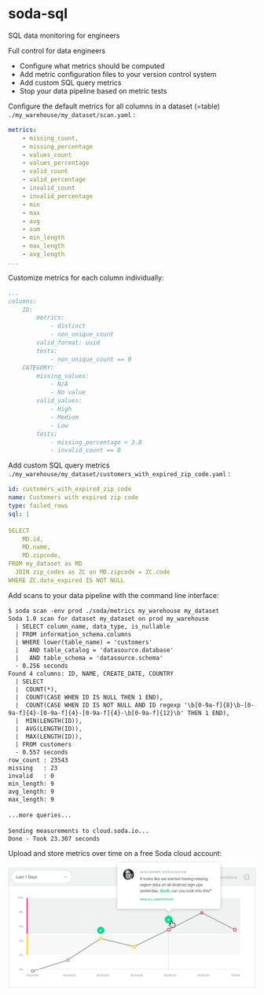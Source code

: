 # soda-sql

SQL data monitoring for engineers 

Full control for data engineers
 * Configure what metrics should be computed 
 * Add metric configuration files to your version control system
 * Add custom SQL query metrics
 * Stop your data pipeline based on metric tests

Configure the default metrics for all columns in a dataset (=table)
`./my_warehouse/my_dataset/scan.yaml` :
```yaml
metrics:
    - missing_count, 
    - missing_percentage
    - values_count
    - values_percentage
    - valid_count
    - valid_percentage
    - invalid_count
    - invalid_percentage
    - min
    - max
    - avg
    - sum
    - min_length
    - max_length
    - avg_length
...
```

Customize metrics for each column individually:
```yaml
...
columns:
    ID:
        metrics:
            - distinct
            - non_unique_count
        valid_format: uuid
        tests:
            - non_unique_count == 0
    CATEGORY:
        missing_values:
            - N/A
            - No value
        valid_values:
            - High
            - Medium
            - Low
        tests:
            - missing_percentage < 3.0
            - invalid_count == 0
```

Add custom SQL query metrics
`./my_warehouse/my_dataset/customers_with_expired_zip_code.yaml` :
```yaml
id: customers_with_expired_zip_code
name: Customers with expired zip code
type: failed_rows
sql: |

SELECT
    MD.id,
    MD.name,
    MD.zipcode,
FROM my_dataset as MD
  JOIN zip_codes as ZC on MD.zipcode = ZC.code
WHERE ZC.date_expired IS NOT NULL
```

Add scans to your data pipeline with the command line interface:
```
$ soda scan -env prod ./soda/metrics my_warehouse my_dataset
Soda 1.0 scan for dataset my_dataset on prod my_warehouse
  | SELECT column_name, data_type, is_nullable
  | FROM information_schema.columns
  | WHERE lower(table_name) = 'customers'
  |   AND table_catalog = 'datasource.database'
  |   AND table_schema = 'datasource.schema'
  - 0.256 seconds
Found 4 columns: ID, NAME, CREATE_DATE, COUNTRY
  | SELECT
  |  COUNT(*),
  |  COUNT(CASE WHEN ID IS NULL THEN 1 END),
  |  COUNT(CASE WHEN ID IS NOT NULL AND ID regexp '\b[0-9a-f]{8}\b-[0-9a-f]{4}-[0-9a-f]{4}-[0-9a-f]{4}-\b[0-9a-f]{12}\b' THEN 1 END),
  |  MIN(LENGTH(ID)),
  |  AVG(LENGTH(ID)),
  |  MAX(LENGTH(ID)),
  | FROM customers
  - 0.557 seconds
row_count : 23543
missing   : 23
invalid   : 0
min_length: 9
avg_length: 9
max_length: 9

...more queries...

Sending measurements to cloud.soda.io...
Done - Took 23.307 seconds
```

Upload and store metrics over time on a free Soda cloud account:
![Free Soda cloud account](img/free-cloud-account.png)
